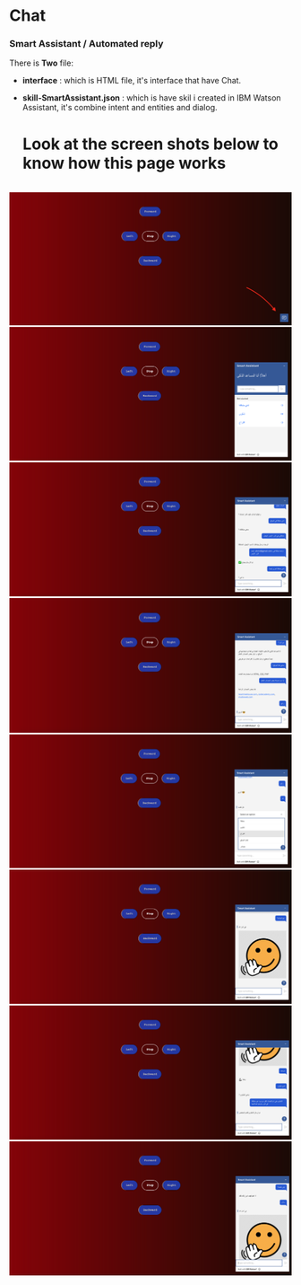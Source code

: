# Chat

<h3>Smart Assistant / Automated reply </h3>

There is <b>Two</b> file:

- <b>interface</b> : which is HTML file, it's interface that have Chat.
  
- <b>skill-SmartAssistant.json</b> : which is have skil i created in IBM Watson Assistant, it's combine intent and entities and dialog.
  
  <h1>Look at the screen shots below to know how this page works</h1>
<br>

<img src="Screen Shot .png">
<img src="Screen Shot1.png">
<img src="Screen Shot2.png">
<img src="Screen Shot3.png">
<img src="Screen Shot4.png">
<img src="Screen Shot5.png">
<img src="Screen Shot6.png">
<img src="Screen Shot7.png">
